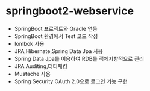 # springboot2-webservice

* SpringBoot 프로젝트와 Gradle 연동
* SpringBoot 환경에서 Test 코드 작성
* lombok 사용
* JPA,Hibernate,Spring Data Jpa 사용
* Spring Data Jpa를 이용하여 RDB를 객체지향적으로 관리
* JPA Auditing,더티체킹
* Mustache 사용
* Spring Security OAuth 2.0으로 로그인 기능 구현